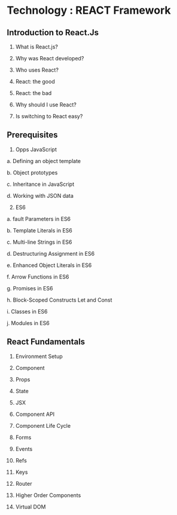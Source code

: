 # Technology : REACT Framework

## Introduction to React.Js

1.	What is React.js?

2.	Why was React developed?

3.	Who uses React?

4.	React: the good

5.	React: the bad

6.	Why should I use React?

7.	Is switching to React easy?

## Prerequisites

1.	Opps JavaScript

a.	Defining an object template

b.	Object prototypes

c.	Inheritance in JavaScript

d.	Working with JSON data

2.	ES6

a.	fault Parameters in ES6

b.	Template Literals in ES6

c.	Multi-line Strings in ES6

d.	Destructuring Assignment in ES6

e.	Enhanced Object Literals in ES6

f.	Arrow Functions in ES6

g.	Promises in ES6

h.	Block-Scoped Constructs Let and Const

i.	Classes in ES6

j.	Modules in ES6


## React Fundamentals

1.	Environment Setup

2.	Component

3.	Props

4.	State

5.	JSX

6.	Component API

7.	Component Life Cycle

8.	Forms

9.	Events

10.	Refs

11.	Keys

12.	Router

13.	Higher Order Components

14.	Virtual DOM
